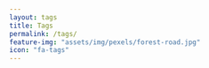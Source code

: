 ```yaml
---
layout: tags
title: Tags
permalink: /tags/
feature-img: "assets/img/pexels/forest-road.jpg"
icon: "fa-tags"
---
```

